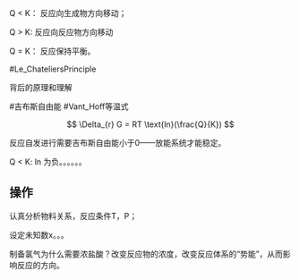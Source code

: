 
Q < K： 反应向生成物方向移动；

Q > K: 反应向反应物方向移动

Q = K： 反应保持平衡。

#Le_ChateliersPrinciple


背后的原理和理解

#吉布斯自由能  #Vant_Hoff等温式

$$
\Delta_{r} G = RT \text{ln}(\frac{Q}{K})
$$


  反应自发进行需要吉布斯自由能小于0——放能系统才能稳定。

Q < K: ln 为负。。。。。。

## 操作

认真分析物料关系，反应条件T，P；

设定未知数x。。。

制备氯气为什么需要浓盐酸？改变反应物的浓度，改变反应体系的“势能”，从而影响反应的方向。



